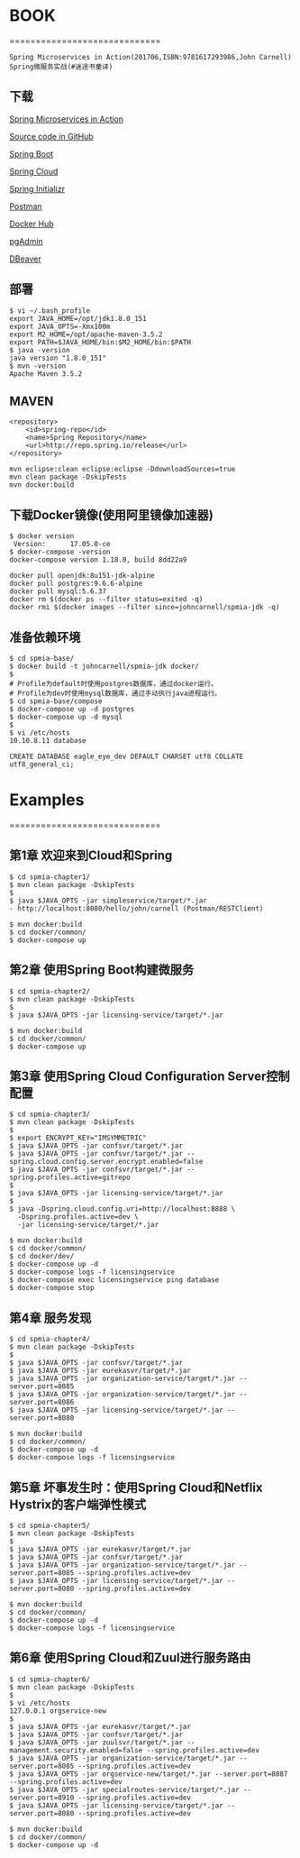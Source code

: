 # BOOK
=============================
```
Spring Microservices in Action(201706,ISBN:9781617293986,John Carnell)
Spring微服务实战(#迷途书童译)
```

## 下载

[Spring Microservices in Action](https://www.manning.com/books/spring-microservices-in-action)

[Source code in GitHub](https://github.com/carnellj/spmia_overview)

[Spring Boot](http://projects.spring.io/spring-boot/)

[Spring Cloud](http://projects.spring.io/spring-cloud/)

[Spring Initializr](http://start.spring.io/)

[Postman](https://www.getpostman.com/)

[Docker Hub](https://hub.docker.com/)

[pgAdmin](https://www.pgadmin.org/)

[DBeaver](https://dbeaver.jkiss.org/)


## 部署
```shell
$ vi ~/.bash_profile
export JAVA_HOME=/opt/jdk1.8.0_151
export JAVA_OPTS=-Xmx100m
export M2_HOME=/opt/apache-maven-3.5.2
export PATH=$JAVA_HOME/bin:$M2_HOME/bin:$PATH
$ java -version
java version "1.8.0_151"
$ mvn -version
Apache Maven 3.5.2
```

## MAVEN
```shell
<repository>
	<id>spring-repo</id>
	<name>Spring Repository</name>
	<url>http://repo.spring.io/release</url>
</repository>

mvn eclipse:clean eclipse:eclipse -DdownloadSources=true
mvn clean package -DskipTests
mvn docker:build
```

## 下载Docker镜像(使用阿里镜像加速器)
```shell
$ docker version         
 Version:      17.05.0-ce
$ docker-compose -version
docker-compose version 1.18.0, build 8dd22a9
```

```shell
docker pull openjdk:8u151-jdk-alpine
docker pull postgres:9.6.6-alpine
docker pull mysql:5.6.37
docker rm $(docker ps --filter status=exited -q)
docker rmi $(docker images --filter since=johncarnell/spmia-jdk -q)
```

## 准备依赖环境
```shell
$ cd spmia-base/
$ docker build -t johncarnell/spmia-jdk docker/
$
# Profile为default时使用postgres数据库，通过docker运行。
# Profile为dev时使用mysql数据库，通过手动执行java进程运行。
$ cd spmia-base/compose
$ docker-compose up -d postgres
$ docker-compose up -d mysql
$
$ vi /etc/hosts
10.10.8.11 database
```

```mysql
CREATE DATABASE eagle_eye_dev DEFAULT CHARSET utf8 COLLATE utf8_general_ci;
```


# Examples
=============================

## 第1章 欢迎来到Cloud和Spring
```shell
$ cd spmia-chapter1/
$ mvn clean package -DskipTests
$
$ java $JAVA_OPTS -jar simpleservice/target/*.jar
- http://localhost:8080/hello/john/carnell (Postman/RESTClient)
```

```shell
$ mvn docker:build
$ cd docker/common/
$ docker-compose up
```

## 第2章 使用Spring Boot构建微服务
```shell
$ cd spmia-chapter2/
$ mvn clean package -DskipTests
$
$ java $JAVA_OPTS -jar licensing-service/target/*.jar
```

```shell
$ mvn docker:build
$ cd docker/common/
$ docker-compose up
```

## 第3章 使用Spring Cloud Configuration Server控制配置
```shell
$ cd spmia-chapter3/
$ mvn clean package -DskipTests
$
$ export ENCRYPT_KEY="IMSYMMETRIC"
$ java $JAVA_OPTS -jar confsvr/target/*.jar
$ java $JAVA_OPTS -jar confsvr/target/*.jar --spring.cloud.config.server.encrypt.enabled=false
$ java $JAVA_OPTS -jar confsvr/target/*.jar --spring.profiles.active=gitrepo
$
$ java $JAVA_OPTS -jar licensing-service/target/*.jar
$
$ java -Dspring.cloud.config.uri=http://localhost:8888 \
  -Dspring.profiles.active=dev \
  -jar licensing-service/target/*.jar
```

```shell
$ mvn docker:build
$ cd docker/common/
$ cd docker/dev/
$ docker-compose up -d
$ docker-compose logs -f licensingservice
$ docker-compose exec licensingservice ping database
$ docker-compose stop
```

## 第4章 服务发现
```shell
$ cd spmia-chapter4/
$ mvn clean package -DskipTests
$
$ java $JAVA_OPTS -jar confsvr/target/*.jar
$ java $JAVA_OPTS -jar eurekasvr/target/*.jar
$ java $JAVA_OPTS -jar organization-service/target/*.jar --server.port=8085
$ java $JAVA_OPTS -jar organization-service/target/*.jar --server.port=8086
$ java $JAVA_OPTS -jar licensing-service/target/*.jar --server.port=8080
```

```shell
$ mvn docker:build
$ cd docker/common/
$ docker-compose up -d
$ docker-compose logs -f licensingservice
```

## 第5章 坏事发生时：使用Spring Cloud和Netflix Hystrix的客户端弹性模式
```shell
$ cd spmia-chapter5/
$ mvn clean package -DskipTests
$
$ java $JAVA_OPTS -jar eurekasvr/target/*.jar
$ java $JAVA_OPTS -jar confsvr/target/*.jar
$ java $JAVA_OPTS -jar organization-service/target/*.jar --server.port=8085 --spring.profiles.active=dev
$ java $JAVA_OPTS -jar licensing-service/target/*.jar --server.port=8080 --spring.profiles.active=dev
```

```shell
$ mvn docker:build
$ cd docker/common/
$ docker-compose up -d
$ docker-compose logs -f licensingservice
```

## 第6章 使用Spring Cloud和Zuul进行服务路由
```shell
$ cd spmia-chapter6/
$ mvn clean package -DskipTests
$
$ vi /etc/hosts
127.0.0.1 orgservice-new
$
$ java $JAVA_OPTS -jar eurekasvr/target/*.jar
$ java $JAVA_OPTS -jar confsvr/target/*.jar
$ java $JAVA_OPTS -jar zuulsvr/target/*.jar --management.security.enabled=false --spring.profiles.active=dev
$ java $JAVA_OPTS -jar organization-service/target/*.jar --server.port=8085 --spring.profiles.active=dev
$ java $JAVA_OPTS -jar orgservice-new/target/*.jar --server.port=8087 --spring.profiles.active=dev
$ java $JAVA_OPTS -jar specialroutes-service/target/*.jar --server.port=8910 --spring.profiles.active=dev
$ java $JAVA_OPTS -jar licensing-service/target/*.jar --server.port=8080 --spring.profiles.active=dev
```

```shell
$ mvn docker:build
$ cd docker/common/
$ docker-compose up -d
```
